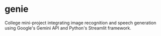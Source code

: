 # genie
College mini-project integrating image recognition and speech generation using Google's Gemini API and Python's Streamlit framework.
